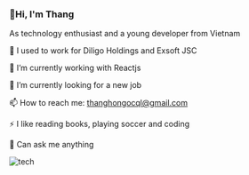 ### 👋Hi, I'm Thang 

As technology enthusiast and a young developer from Vietnam


📅 I used to work for Diligo Holdings and Exsoft JSC

🌱 I’m currently working with Reactjs

🔭 I’m currently looking for a new job 

📫 How to reach me: thanghongocql@gmail.com

⚡ I like reading books, playing soccer and coding

💬 Can ask me anything

![tech](https://user-images.githubusercontent.com/62323283/224240206-93666f3b-5ef4-4207-816b-78ccb4ebb3ec.png)
